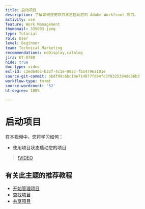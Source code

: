```yaml
---
title: 启动项目
description: 了解如何使用项目状态启动您的 Adobe Workfront 项目。
activity: use
feature: Work Management
thumbnail: 335093.jpeg
type: Tutorial
role: User
level: Beginner
team: Technical Marketing
recommendations: noDisplay,catalog
jira: KT-8780
hide: true
doc-type: video
exl-id: c2ed640c-b32f-4c1e-892c-fb54796a101e
source-git-commit: bbdf99c6bc1be714077fd94fc3f8325394de36b3
workflow-type: tm+mt
source-wordcount: '52'
ht-degree: 100%

---
```


# 启动项目

在本视频中，您将学习如何：

* 使用项目状态启动您的项目

>[!VIDEO](https://video.tv.adobe.com/v/335093/?quality=12&learn=on&enablevpops=1)

## 有关此主题的推荐教程

* [开始管理项目](/help/manage-work/projects/getting-started-manage-a-project.md)
* [查找项目](/help/manage-work/projects/find-projects.md)
* [共享项目](/help/manage-work/projects/share-a-project.md)
